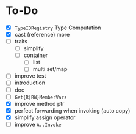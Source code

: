 # To-Do

- [x] `TypeIDRegistry` Type Computation
- [x] cast (reference) more
- [ ] traits
    - [ ] simplify
    - [ ] container
        - [ ] list
        - [ ] multi set/map
- [ ] improve test
- [ ] introduction
- [ ] doc
- [ ] `Get{R|RW}MemberVars`
- [x] improve method ptr
- [x] perfect forwarding when invoking (auto copy)
- [x] simplify assign operator
- [ ] improve `A..Invoke` 